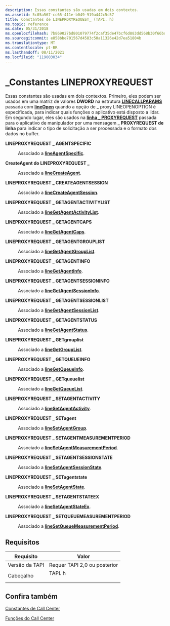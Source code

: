 ```yaml
---
description: Essas constantes são usadas em dois contextos.
ms.assetid: 5c05a567-cc65-411e-b049-919a442c5c57
title: Constantes de LINEPROXYREQUEST_ (TAPI. h)
ms.topic: reference
ms.date: 05/31/2018
ms.openlocfilehash: 7b869027bd801079774f2caf35de47bcf6d883dd568b30f66bd4bda37fae43c8
ms.sourcegitcommit: e858bbe701567d4583c50a11326e42d7ea51804b
ms.translationtype: MT
ms.contentlocale: pt-BR
ms.lasthandoff: 08/11/2021
ms.locfileid: "119003034"
---
```

# <a name="lineproxyrequest_-constants"></a>\_Constantes LINEPROXYREQUEST

Essas constantes são usadas em dois contextos. Primeiro, eles podem ser usados em uma matriz de valores **DWORD** na estrutura [**LINECALLPARAMS**](/windows/desktop/api/Tapi/ns-tapi-linecallparams) passada com [**lineOpen**](/windows/desktop/api/Tapi/nf-tapi-lineopen) quando a opção de \_ proxy LINEOPENOPTION é especificada, para indicar quais funções o aplicativo está disposto a lidar. Em segundo lugar, eles são usados na [**linha \_ PROXYREQUEST**](line-proxyrequest.md) passada para o aplicativo de manipulador por uma mensagem **\_ PROXYREQUEST de linha** para indicar o tipo de solicitação a ser processada e o formato dos dados no buffer.

<dl> <dt>

<span id="LINEPROXYREQUEST_AGENTSPECIFIC"></span><span id="lineproxyrequest_agentspecific"></span>**LINEPROXYREQUEST \_ AGENTSPECIFIC**
</dt> <dd> <dl> <dt>



Associado a [**lineAgentSpecific**](/windows/desktop/api/Tapi/nf-tapi-lineagentspecific).


</dt> </dl> </dd> <dt>

<span id="LINEPROXYREQUEST_CREATEAGENT"></span><span id="lineproxyrequest_createagent"></span>**CreateAgent do LINEPROXYREQUEST \_**
</dt> <dd> <dl> <dt>



Associado a [**lineCreateAgent**](/windows/desktop/api/Tapi/nf-tapi-linecreateagenta).


</dt> </dl> </dd> <dt>

<span id="LINEPROXYREQUEST_CREATEAGENTSESSION"></span><span id="lineproxyrequest_createagentsession"></span>**LINEPROXYREQUEST \_ CREATEAGENTSESSION**
</dt> <dd> <dl> <dt>



Associado a [**lineCreateAgentSession**](/windows/desktop/api/Tapi/nf-tapi-linecreateagentsessiona).


</dt> </dl> </dd> <dt>

<span id="LINEPROXYREQUEST_GETAGENTACTIVITYLIST"></span><span id="lineproxyrequest_getagentactivitylist"></span>**LINEPROXYREQUEST \_ GETAGENTACTIVITYLIST**
</dt> <dd> <dl> <dt>



Associado a [**lineGetAgentActivityList**](/windows/desktop/api/Tapi/nf-tapi-linegetagentactivitylista).


</dt> </dl> </dd> <dt>

<span id="LINEPROXYREQUEST_GETAGENTCAPS"></span><span id="lineproxyrequest_getagentcaps"></span>**LINEPROXYREQUEST \_ GETAGENTCAPS**
</dt> <dd> <dl> <dt>



Associado a [**lineGetAgentCaps**](/windows/desktop/api/Tapi/nf-tapi-linegetagentcapsa).


</dt> </dl> </dd> <dt>

<span id="LINEPROXYREQUEST_GETAGENTGROUPLIST"></span><span id="lineproxyrequest_getagentgrouplist"></span>**LINEPROXYREQUEST \_ GETAGENTGROUPLIST**
</dt> <dd> <dl> <dt>



Associado a [**lineGetAgentGroupList**](/windows/desktop/api/Tapi/nf-tapi-linegetagentgrouplista).


</dt> </dl> </dd> <dt>

<span id="LINEPROXYREQUEST_GETAGENTINFO"></span><span id="lineproxyrequest_getagentinfo"></span>**LINEPROXYREQUEST \_ GETAGENTINFO**
</dt> <dd> <dl> <dt>



Associado a [**lineGetAgentInfo**](/windows/desktop/api/Tapi/nf-tapi-linegetagentinfo).


</dt> </dl> </dd> <dt>

<span id="LINEPROXYREQUEST_GETAGENTSESSIONINFO"></span><span id="lineproxyrequest_getagentsessioninfo"></span>**LINEPROXYREQUEST \_ GETAGENTSESSIONINFO**
</dt> <dd> <dl> <dt>



Associado a [**lineGetAgentSessionInfo**](/windows/desktop/api/Tapi/nf-tapi-linegetagentsessioninfo).


</dt> </dl> </dd> <dt>

<span id="LINEPROXYREQUEST_GETAGENTSESSIONLIST"></span><span id="lineproxyrequest_getagentsessionlist"></span>**LINEPROXYREQUEST \_ GETAGENTSESSIONLIST**
</dt> <dd> <dl> <dt>



Associado a [**lineGetAgentSessionList**](/windows/desktop/api/Tapi/nf-tapi-linegetagentsessionlist).


</dt> </dl> </dd> <dt>

<span id="LINEPROXYREQUEST_GETAGENTSTATUS"></span><span id="lineproxyrequest_getagentstatus"></span>**LINEPROXYREQUEST \_ GETAGENTSTATUS**
</dt> <dd> <dl> <dt>



Associado a [**lineGetAgentStatus**](/windows/desktop/api/Tapi/nf-tapi-linegetagentstatusa).


</dt> </dl> </dd> <dt>

<span id="LINEPROXYREQUEST_GETGROUPLIST"></span><span id="lineproxyrequest_getgrouplist"></span>**LINEPROXYREQUEST \_ GETgrouplist**
</dt> <dd> <dl> <dt>



Associado a [**lineGetGroupList**](/windows/desktop/api/Tapi/nf-tapi-linegetgrouplista).


</dt> </dl> </dd> <dt>

<span id="LINEPROXYREQUEST_GETQUEUEINFO"></span><span id="lineproxyrequest_getqueueinfo"></span>**LINEPROXYREQUEST \_ GETQUEUEINFO**
</dt> <dd> <dl> <dt>



Associado a [**lineGetQueueInfo**](/windows/desktop/api/Tapi/nf-tapi-linegetqueueinfo).


</dt> </dl> </dd> <dt>

<span id="LINEPROXYREQUEST_GETQUEUELIST"></span><span id="lineproxyrequest_getqueuelist"></span>**LINEPROXYREQUEST \_ GETqueuelist**
</dt> <dd> <dl> <dt>



Associado a [**lineGetQueueList**](/windows/desktop/api/Tapi/nf-tapi-linegetqueuelista).


</dt> </dl> </dd> <dt>

<span id="LINEPROXYREQUEST_SETAGENTACTIVITY"></span><span id="lineproxyrequest_setagentactivity"></span>**LINEPROXYREQUEST \_ SETAGENTACTIVITY**
</dt> <dd> <dl> <dt>



Associado a [**lineSetAgentActivity**](/windows/desktop/api/Tapi/nf-tapi-linesetagentactivity).


</dt> </dl> </dd> <dt>

<span id="LINEPROXYREQUEST_SETAGENTGROUP"></span><span id="lineproxyrequest_setagentgroup"></span>**LINEPROXYREQUEST \_ SETagent**
</dt> <dd> <dl> <dt>



Associado a [**lineSetAgentGroup**](/windows/desktop/api/Tapi/nf-tapi-linesetagentgroup).


</dt> </dl> </dd> <dt>

<span id="LINEPROXYREQUEST_SETAGENTMEASUREMENTPERIOD"></span><span id="lineproxyrequest_setagentmeasurementperiod"></span>**LINEPROXYREQUEST \_ SETAGENTMEASUREMENTPERIOD**
</dt> <dd> <dl> <dt>



Associado a [**lineSetAgentMeasurementPeriod**](/windows/desktop/api/Tapi/nf-tapi-linesetagentmeasurementperiod).


</dt> </dl> </dd> <dt>

<span id="LINEPROXYREQUEST_SETAGENTSESSIONSTATE"></span><span id="lineproxyrequest_setagentsessionstate"></span>**LINEPROXYREQUEST \_ SETAGENTSESSIONSTATE**
</dt> <dd> <dl> <dt>



Associado a [**lineSetAgentSessionState**](/windows/desktop/api/Tapi/nf-tapi-linesetagentsessionstate).


</dt> </dl> </dd> <dt>

<span id="LINEPROXYREQUEST_SETAGENTSTATE"></span><span id="lineproxyrequest_setagentstate"></span>**LINEPROXYREQUEST \_ SETagentstate**
</dt> <dd> <dl> <dt>



Associado a [**lineSetAgentState**](/windows/desktop/api/Tapi/nf-tapi-linesetagentstate).


</dt> </dl> </dd> <dt>

<span id="LINEPROXYREQUEST_SETAGENTSTATEEX"></span><span id="lineproxyrequest_setagentstateex"></span>**LINEPROXYREQUEST \_ SETAGENTSTATEEX**
</dt> <dd> <dl> <dt>



Associado a [**lineSetAgentStateEx**](/windows/desktop/api/Tapi/nf-tapi-linesetagentstateex).


</dt> </dl> </dd> <dt>

<span id="LINEPROXYREQUEST_SETQUEUEMEASUREMENTPERIOD"></span><span id="lineproxyrequest_setqueuemeasurementperiod"></span>**LINEPROXYREQUEST \_ SETQUEUEMEASUREMENTPERIOD**
</dt> <dd> <dl> <dt>



Associado a [**lineSetQueueMeasurementPeriod**](/windows/desktop/api/Tapi/nf-tapi-linesetqueuemeasurementperiod).


</dt> </dl> </dd> </dl>

## <a name="requirements"></a>Requisitos



| Requisito | Valor |
|-------------------------|-----------------------------------------------------------------------------------|
| Versão da TAPI<br/> | Requer TAPI 2,0 ou posterior<br/>                                             |
| Cabeçalho<br/>       | <dl> <dt>TAPI. h</dt> </dl> |



## <a name="see-also"></a>Confira também

<dl> <dt>

[Constantes de Call Center](call-center-constants.md)
</dt> <dt>

[Funções do Call Center](call-center-functions.md)
</dt> </dl>

 

 




